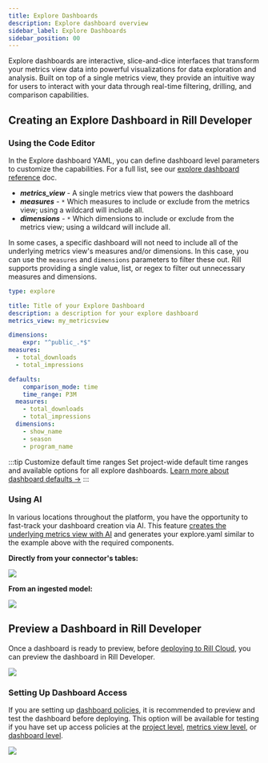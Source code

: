 ```yaml
---
title: Explore Dashboards
description: Explore dashboard overview
sidebar_label: Explore Dashboards
sidebar_position: 00
---
```


Explore dashboards are interactive, slice-and-dice interfaces that transform your metrics view data into powerful visualizations for data exploration and analysis. Built on top of a single metrics view, they provide an intuitive way for users to interact with your data through real-time filtering, drilling, and comparison capabilities.

## Creating an Explore Dashboard in Rill Developer

### Using the Code Editor

In the Explore dashboard YAML, you can define dashboard level parameters to customize the capabilities. For a full list, see our [explore dashboard reference](/reference/project-files/explore-dashboards) doc.

* _**metrics_view**_ - A single metrics view that powers the dashboard
* _**measures**_ - `*` Which measures to include or exclude from the metrics view; using a wildcard will include all.
* _**dimensions**_ - `*` Which dimensions to include or exclude from the metrics view; using a wildcard will include all.

In some cases, a specific dashboard will not need to include all of the underlying metrics view's measures and/or dimensions. In this case, you can use the `measures` and `dimensions` parameters to filter these out. Rill supports providing a single value, list, or regex to filter out unnecessary measures and dimensions.

```yaml
type: explore

title: Title of your Explore Dashboard
description: a description for your explore dashboard
metrics_view: my_metricsview

dimensions:
    expr: "^public_.*$"
measures:
  - total_downloads
  - total_impressions 

defaults:
    comparison_mode: time
    time_range: P3M
  measures:
    - total_downloads
    - total_impressions 
  dimensions:
    - show_name
    - season
    - program_name
```
:::tip Customize default time ranges
Set project-wide default time ranges and available options for all explore dashboards.
[Learn more about dashboard defaults →](/build/project-configuration#explore-defaults)
:::

### Using AI

In various locations throughout the platform, you have the opportunity to fast-track your dashboard creation via AI. This feature [creates the underlying metrics view with AI](/build/metrics-view/what-are-metrics-views#creating-a-metrics-view-with-ai) and generates your explore.yaml similar to the example above with the required components.

**Directly from your connector's tables:**

<img src='/img/build/dashboard/explorable-metrics.png' class='rounded-gif' />
<br />

**From an ingested model:**


<img src='/img/build/metrics-view/create-with-ai.png' class='rounded-gif' />
<br />

## Preview a Dashboard in Rill Developer

Once a dashboard is ready to preview, before [deploying to Rill Cloud](/deploy/deploy-dashboard), you can preview the dashboard in Rill Developer.

<img src='/img/build/dashboard/preview.png' class='rounded-gif' />
<br />

### Setting Up Dashboard Access

If you are setting up [dashboard policies](/build/dashboards/customization#define-dashboard-access), it is recommended to preview and test the dashboard before deploying. This option will be available for testing if you have set up access policies at the [project level](/build/rill-project-file#mock-users), [metrics view level](/build/metrics-view/security), or [dashboard level](/build/dashboards/customization#define-dashboard-access).



<img src='/img/build/dashboard/preview-dashboard.png' class='rounded-gif' />
